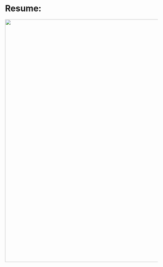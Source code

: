 <!DOCTYPE html>
<html lang="en">
<head>
  <meta charset="UTF-8">
  <title>Resume</title>
</head>
<body>

  <h1>Resume:</h1>
  <!-- Replace 'image.jpg' with your image file name or URL -->
  <img src="C:\Users\Sasitharan S\OneDrive\Desktop\res.screenshot.png" width="600" height="800">

</body>
</html>

